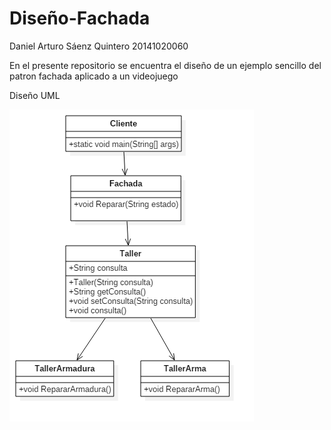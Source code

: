 # Diseño-Fachada

Daniel Arturo Sáenz Quintero 20141020060

En el presente repositorio se encuentra el diseño de un ejemplo sencillo del patron fachada aplicado a un videojuego

Diseño UML

![img](https://github.com/DanZaky/Dise-o-Fachada/blob/master/Dise%C3%B1oFachada.png)
